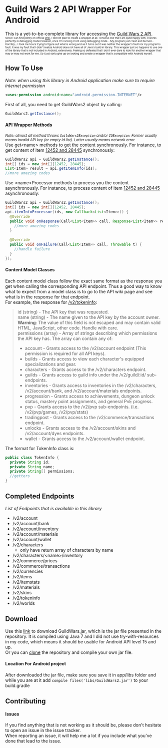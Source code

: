 # Guild Wars 2 API Wrapper For Android<br/>
This is a yet-to-be-complete library for accessing the <a href="https://wiki.guildwars2.com/wiki/API:2">Guild Wars 2 API</a>.<br/>
<sup><sup><sup>Since I can find plenty on official <a href="https://wiki.guildwars2.com/wiki/API:List_of_wrappers">Wiki</a>, I did not 
plan to create a wrapper at all. I choose one that I am quite happy with, it works perfectly in debugging mode.However,
 once I'm running it not using debugging mode... My program just crash and burned... Horribly... I took me hours trying to figure out what is wrong and as it turns out it was neither the wrapper's fault nor my program's 
fault. It was my fault that I didn't realize Android does not have all of Java's build in library. This wrapper just so
happens to use one of the library that is not included in Android, extensively. Feeling so defeated that I don't ever dare to look for another wrapper that may or may not work for me. So I just sorta 
give up on looking and create a wrapper that is compatible with Android myself.<br/></sup></sup></sup>

## How To Use<br/>
*Note: when using this library in Android application make sure to require internet permission* <br/>
```xml
<uses-permission android:name="android.permission.INTERNET"/>
```
First of all, you need to get GuildWars2 object by calling:<br/>
```java
GuildWars2.getInstance();
```
#### API Wrapper Methods<br/>
<sup>*Note: almost all method throws ```GuildWars2Exception``` and/or ```IOException```. Former usually means invalid API 
key (or empty id list). Latter usually means network error.*</sup><br/>
Use get&#60;name&#62; methods to get the content synchronously. For instance, to get content of item <a href="https://api.guildwars2.com/v2/items?ids=12452,28445">12452 and 28445</a> synchronously:<br/>
```java
GuildWars2 api = GuildWars2.getInstance();
int[] ids = new int[]{12452, 28445};
List<Item> result = api.getItemInfo(ids);
//more amazing codes
```
Use &#60;name&#62;Processor methods to process you the content asynchronously. For instance, to process content of item <a href="https://api.guildwars2.com/v2/items?ids=12452,28445">12452 and 28445</a> asynchronously:<br/>
```java
GuildWars2 api = GuildWars2.getInstance();
int[] ids = new int[]{12452, 28445};
api.itemInfoProcessor(ids, new Callback<List<Item>>() {
  @Override
  public void onResponse(Call<List<Item>> call, Response<List<Item>> response) {
    //more amazing codes
  }
	
  @Override
  public void onFailure(Call<List<Item>> call, Throwable t) {
    //handle failure
  }
});
```

#### Content Model Classes<br/>
Each content model class follow the exact same format as the response you get when calling the corresponding API 
endpoint. Thus a good way to know what to expect from a model class is to go to the API wiki page and see what is in the 
response for that endpoint.<br/>
For example, the response for <a href="https://wiki.guildwars2.com/wiki/API:2/tokeninfo">/v2/tokeninfo</a>:
> id (string) - The API key that was requested.<br/>
> name (string) - The name given to the API key by the account owner. <strong>Warning</strong>: The value of this field is not escaped and may contain valid HTML, JavaScript, other code. Handle with care.<br/>
> permissions (array) - Array of strings describing which permissions the API key has. The array can contain any of:<br/>
> + account - Grants access to the /v2/account endpoint (This permission is required for all API keys).<br/>
> + builds - Grants access to view each character's equipped specializations and gear.<br/>
> + characters - Grants access to the /v2/characters endpoint.<br/>
> + guilds - Grants access to guild info under the /v2/guild/:id/ sub-endpoints.<br/>
> + inventories - Grants access to inventories in the /v2/characters, /v2/account/bank, and /v2/account/materials endpoints.<br/>
> + progression - Grants access to achievements, dungeon unlock status, mastery point assignments, and general PvE progress.<br/>
> + pvp - Grants access to the /v2/pvp sub-endpoints. (i.e. /v2/pvp/games, /v2/pvp/stats)<br/>
> + tradingpost - Grants access to the /v2/commerce/transactions endpoint.<br/>
> + unlocks - Grants access to the /v2/account/skins and /v2/account/dyes endpoints.<br/>
> + wallet - Grants access to the /v2/account/wallet endpoint.<br/>

The format for TokenInfo class is:<br/>
```java
public class TokenInfo {
  private String id;
  private String name;
  private String[] permissions;
  //getters
}
```

## Completed Endpoints<br/>
*List of Endpoints that is available in this library*<br/>
+ /v2/account<br/>
+ /v2/account/bank<br/>
+ /v2/account/inventory<br/>
+ /v2/account/materials<br/>
+ /v2/account/wallet<br/>
+ /v2/characters<br/>
    + only have return array of characters by name<br/>
+ /v2/characters/&#60;name&#62;/inventory<br/>
+ /v2/commerce/prices<br/>
+ /v2/commerce/transactions<br/>
+ /v2/currencies<br/>
+ /v2/items<br/>
+ /v2/itemstats<br/>
+ /v2/materials<br/>
+ /v2/skins<br/>
+ /v2/tokeninfo<br/>
+ /v2/worlds<br/>

## Download<br/>
Use this <a href="https://github.com/xhsun/gw2-wrapper/raw/master/GuildWars2.jar">link</a> to download GuildWars.jar, 
which is the jar file presented in the repository. It is compiled using Java 7 and I did not use try-with-resources in 
my code, which means it should be usable for Android API level 15 and up.<br/>
Or you can <a href="https://github.com/xhsun/gw2-wrapper.git">clone</a> the repository and compile your own jar file.
#### Location For Android project<br/>
After downloaded the jar file, make sure you save it in app/libs folder and while you are at it add `compile files('libs/GuildWars2.jar')` to your build.gradle<br/>

## Contributing<br/>
#### Issues<br/>
If you find anything that is not working as it should be, please don't hesitate to open an issue in the issue tracker.<br/>
When reporting an issue, it will help me a lot if you include what you've done that lead to the issue.<br/>

